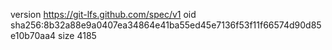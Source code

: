 version https://git-lfs.github.com/spec/v1
oid sha256:8b32a88e9a0407ea34864e41ba55ed45e7136f53f11f66574d90d85e10b70aa4
size 4185

